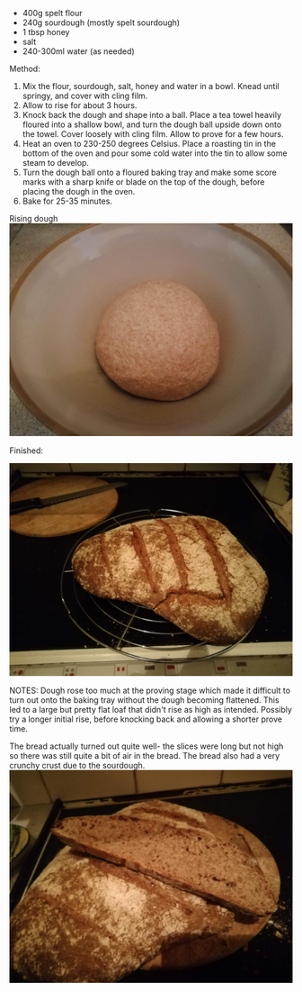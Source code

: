 

* 400g spelt flour
* 240g sourdough (mostly spelt sourdough)
* 1 tbsp honey
* salt
* 240-300ml water (as needed)


Method:
 
1. Mix the flour, sourdough, salt, honey and water in a bowl. Knead until springy, and cover with cling film.
2. Allow to rise for about 3 hours.
3. Knock back the dough and shape into a ball. Place a tea towel heavily floured into a shallow bowl, and turn the dough ball upside down onto the towel. Cover loosely with cling film. Allow to prove for a few hours.
4. Heat an oven to 230-250 degrees Celsius. Place a roasting tin in the bottom of the oven and pour some cold water into the tin to allow some steam to develop.
5. Turn the dough ball onto a floured baking tray and make some score marks with a sharp knife or blade on the top of the dough, before placing the dough in the oven.
6. Bake for 25-35 minutes.

Rising dough
![alt text](../images/spelt_sourdough_rising.jpg "Spelt sourdough rising")

Finished:

![alt text](../images/spelt_sourdough_finished.jpg "Finished Spelt Sourdough")

NOTES:
Dough rose too much at the proving stage which made it difficult to turn out onto the baking tray without the dough becoming flattened. This led to a large but pretty flat loaf that didn't rise as high as intended. Possibly try a longer initial rise, before knocking back and allowing a shorter prove time. 

The bread actually turned out quite well- the slices were long but not high so there was still quite a bit of air in the bread. The bread also had a very crunchy crust due to the sourdough.
![alt text](../images/spelt_sourdough_slice.jpg "Spelt Sourdough Sliced") 
